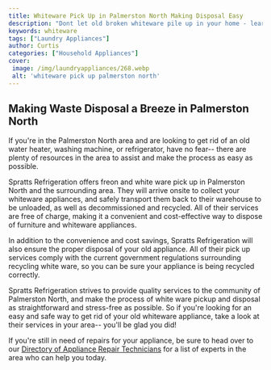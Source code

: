 ```yaml
---
title: Whiteware Pick Up in Palmerston North Making Disposal Easy
description: "Dont let old broken whiteware pile up in your home - learn how to make Palmerston Norths free whiteware pick-up service work for you Discover how easy it is to get rid of all your unwanted items with just a few clicks"
keywords: whiteware
tags: ["Laundry Appliances"]
author: Curtis
categories: ["Household Appliances"]
cover: 
 image: /img/laundryappliances/268.webp
 alt: 'whiteware pick up palmerston north'
---
```

## Making Waste Disposal a Breeze in Palmerston North
If you're in the Palmerston North area and are looking to get rid of an old water heater, washing machine, or refrigerator, have no fear-- there are plenty of resources in the area to assist and make the process as easy as possible. 

Spratts Refrigeration offers freon and white ware pick up in Palmerston North and the surrounding area. They will arrive onsite to collect your whiteware appliances, and safely transport them back to their warehouse to be unloaded, as well as decommissioned and recycled. All of their services are free of charge, making it a convenient and cost-effective way to dispose of furniture and whiteware appliances. 

In addition to the convenience and cost savings, Spratts Refrigeration will also ensure the proper disposal of your old appliance. All of their pick up services comply with the current government regulations surrounding recycling white ware, so you can be sure your appliance is being recycled correctly. 

Spratts Refrigeration strives to provide quality services to the community of Palmerston North, and make the process of white ware pickup and disposal as straightforward and stress-free as possible. So if you're looking for an easy and safe way to get rid of your old whiteware appliance, take a look at their services in your area-- you'll be glad you did! 

If you're still in need of repairs for your appliance, be sure to head over to our [Directory of Appliance Repair Technicians](./pages/appliance-repair-technicians) for a list of experts in the area who can help you today.

